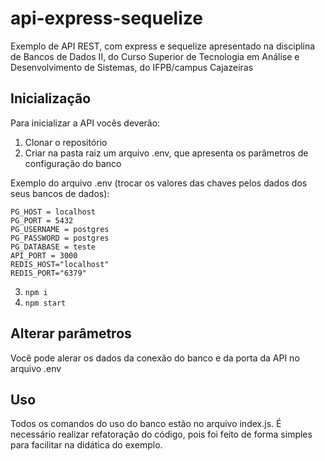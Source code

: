 # api-express-sequelize

Exemplo de API REST, com express e sequelize apresentado na disciplina de Bancos de Dados II, do Curso Superior de Tecnologia em Análise e Desenvolvimento de Sistemas, do IFPB/campus Cajazeiras

## Inicialização
Para inicializar a API vocês deverão:
1. Clonar o repositório
2. Criar na pasta raiz um arquivo .env, que apresenta os parâmetros de configuração do banco

Exemplo do arquivo .env (trocar os valores das chaves pelos dados dos seus bancos de dados):
```
PG_HOST = localhost
PG_PORT = 5432
PG_USERNAME = postgres
PG_PASSWORD = postgres
PG_DATABASE = teste
API_PORT = 3000
REDIS_HOST="localhost"
REDIS_PORT="6379"
```

3. ```npm i```
4. ```npm start```

## Alterar parâmetros
Você pode alerar os dados da conexão do banco e da porta da API no arquivo .env

## Uso
Todos os comandos do uso do banco estão no arquivo index.js. É necessário realizar refatoração do código, pois foi feito de forma simples para facilitar na didática do exemplo.
